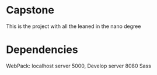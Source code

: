 # Capstone
This is the project with all the leaned in the nano degree 

# Dependencies
WebPack: localhost server 5000, Develop server 8080
Sass

